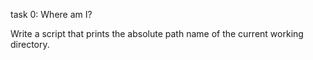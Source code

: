 task 0: Where am I?

Write a script that prints the absolute path name of the current working directory.
